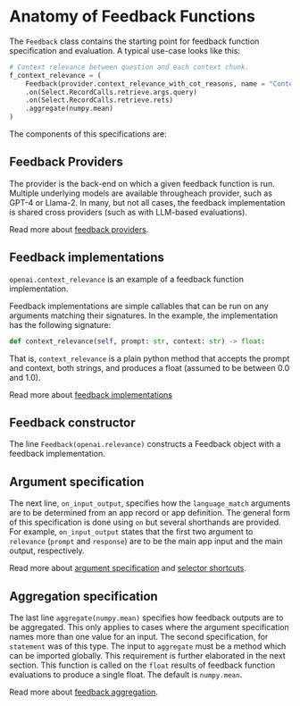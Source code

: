 # Anatomy of Feedback Functions

The `Feedback` class contains the starting point for feedback function
specification and evaluation. A typical use-case looks like this:

```python
# Context relevance between question and each context chunk.
f_context_relevance = (
    Feedback(provider.context_relevance_with_cot_reasons, name = "Context Relevance")
    .on(Select.RecordCalls.retrieve.args.query)
    .on(Select.RecordCalls.retrieve.rets)
    .aggregate(numpy.mean)
)
```

The components of this specifications are:

## Feedback Providers

The provider is the back-end on which a given feedback function is run.
Multiple underlying models are available througheach provider, such as GPT-4 or
Llama-2. In many, but not all cases, the feedback implementation is shared
cross providers (such as with LLM-based evaluations).

Read more about [feedback providers](../../../api/provider/).

## Feedback implementations

`openai.context_relevance` is an example of a feedback function implementation.

Feedback implementations are simple callables that can be run
on any arguments matching their signatures. In the example, the implementation
has the following signature:

```python
def context_relevance(self, prompt: str, context: str) -> float:
```

That is, `context_relevance` is a plain python method that accepts the prompt and
context, both strings, and produces a float (assumed to be between 0.0 and
1.0).

Read more about [feedback implementations](../../feedback_implementations/)

## Feedback constructor

The line `Feedback(openai.relevance)` constructs a
Feedback object with a feedback implementation.

## Argument specification

The next line, `on_input_output`, specifies how
the `language_match` arguments are to be determined from an app record or app
definition. The general form of this specification is done using `on` but
several shorthands are provided. For example, `on_input_output` states that the first two
argument to `relevance` (`prompt` and `response`) are to be the main app input
and the main output, respectively.

Read more about [argument specification](../feedback_selectors/selecting_components.md) and [selector shortcuts](../feedback_selectors/selector_shortcuts.md).

## Aggregation specification

The last line `aggregate(numpy.mean)` specifies
how feedback outputs are to be aggregated. This only applies to cases where
the argument specification names more than one value for an input. The second
specification, for `statement` was of this type. The input to `aggregate` must
be a method which can be imported globally. This requirement is further
elaborated in the next section. This function is called on the `float` results
of feedback function evaluations to produce a single float. The default is
`numpy.mean`.

Read more about [feedback aggregation](../../feedback_aggregation/).
